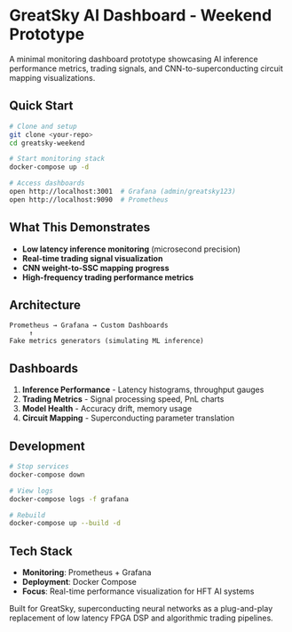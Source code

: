 # GreatSky AI Dashboard - Weekend Prototype

A minimal monitoring dashboard prototype showcasing AI inference performance metrics, trading signals, and CNN-to-superconducting circuit mapping visualizations.

## Quick Start

```bash
# Clone and setup
git clone <your-repo>
cd greatsky-weekend

# Start monitoring stack
docker-compose up -d

# Access dashboards
open http://localhost:3001  # Grafana (admin/greatsky123)
open http://localhost:9090  # Prometheus
```

## What This Demonstrates

- **Low latency inference monitoring** (microsecond precision)
- **Real-time trading signal visualization** 
- **CNN weight-to-SSC mapping progress**
- **High-frequency trading performance metrics**

## Architecture

```
Prometheus → Grafana → Custom Dashboards
     ↑
Fake metrics generators (simulating ML inference)
```

## Dashboards

1. **Inference Performance** - Latency histograms, throughput gauges
2. **Trading Metrics** - Signal processing speed, PnL charts  
3. **Model Health** - Accuracy drift, memory usage
4. **Circuit Mapping** - Superconducting parameter translation

## Development

```bash
# Stop services
docker-compose down

# View logs
docker-compose logs -f grafana

# Rebuild
docker-compose up --build -d
```

## Tech Stack

- **Monitoring**: Prometheus + Grafana
- **Deployment**: Docker Compose
- **Focus**: Real-time performance visualization for HFT AI systems


Built for GreatSky, superconducting neural networks as a plug-and-play replacement of low latency FPGA DSP and algorithmic trading pipelines.